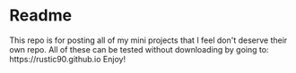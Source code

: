 <h1> Readme </h1>
This repo is for posting all of my mini projects that I feel don't deserve their own repo.
All of these can be tested without downloading by going to: https://rustic90.github.io 
Enjoy!
